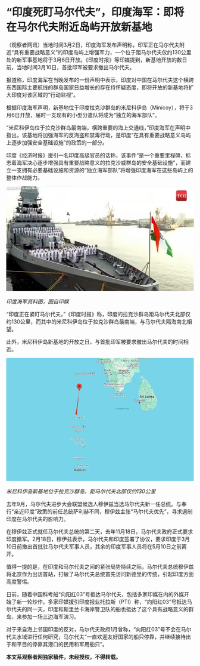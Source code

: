# “印度死盯马尔代夫”，印度海军：即将在马尔代夫附近岛屿开放新基地

（观察者网讯）当地时间3月2日，印度海军发布声明称，印军正在马尔代夫附近“具有重要战略意义”的印度岛屿上增强军力，一个位于距马尔代夫仅约130公里处的新军事基地将于3月6日开放。《印度时报》等印媒提到，新基地开放的数日前，当地时间3月10日，首批印军被要求撤出马尔代夫。

报道称，印度海军在当晚发布的一份声明中表示，印度对中国在马尔代夫这个横跨东西国际主要航线的群岛国家日益增长的存在持怀疑态度，即将开放的新基地将扩大印度对该区域的“行动监视”。

根据印度海军声明，新基地位于印度拉克沙群岛的米尼科伊岛（Minicoy），将于3月6日开放，届时一支现有的小型分遣队将成为“独立的海军部队”。

“米尼科伊岛位于拉克沙群岛最南端，横跨重要的海上交通线，”印度海军在声明中指出，该基地将加强海军的反海盗和禁毒行动，是印度“在具有重要战略意义岛屿上逐步加强安全基础设施”的政策的一部分。

印度《经济时报》援引一名印度高级官员的话称，该事件“是一个重要里程碑，标志着海军决心逐步增强具有重要战略意义的拉克沙威群岛的安全基础设施”，而建立一支拥有必要基础设施和资源的“独立海军部队”将增强印度海军在这些岛屿上的整体作战能力。

![75b06c170ee57e4691d9d7aa04bd650e.jpg](https://raw.githubusercontent.com/qqhsx/qqnews_image/main/2024/03/03/“印度死盯马尔代夫”，印度海军：即将在马尔代夫附近岛屿开放新基地/75b06c170ee57e4691d9d7aa04bd650e.jpg)

_印度海军资料图，图自印媒_

“印度正在紧盯马尔代夫，”《印度时报》称，印度的拉克沙群岛距马尔代夫北部仅约130公里，而其中的米尼科伊岛位于拉克沙群岛最南端，与马尔代夫隔海南北相望。

此外，米尼科伊岛新基地的开放之日，与首批印军被要求撤出马尔代夫的时间相近。

![681d405680e5898b61766a7c9a7bbff7.jpg](https://raw.githubusercontent.com/qqhsx/qqnews_image/main/2024/03/03/“印度死盯马尔代夫”，印度海军：即将在马尔代夫附近岛屿开放新基地/681d405680e5898b61766a7c9a7bbff7.jpg)

 _米尼科伊岛新基地位于拉克沙群岛，距马尔代夫北部仅约130公里_

去年9月，马尔代夫进步大会联盟候选人穆伊兹当选马尔代夫新一任总统。与奉行“亲近印度”政策的前任总统萨利赫不同，穆伊兹主张“马尔代夫优先”，寻求遏制印度在马尔代夫的影响力。

在穆伊兹正式就任马尔代夫总统的第二天，去年11月18日，马尔代夫政府正式要求印度撤军。2月18日，穆伊兹表示，马尔代夫和印度签署了协议，要求印度于3月10日前撤出首批驻马尔代夫军事人员，其余的印度军事人员将在5月10日之前离开。

值得一提的是，在印度和马尔代夫之间的紧张局势持续之际，马尔代夫总统穆伊兹将北京作为出访首站，打破了马尔代夫总统首先访问新德里的传统，引起印度方面高度警惕。

日前，随着中国科考船“向阳红03”号抵达马尔代夫，包括多家印媒在内的外媒开始了新一轮炒作。多家印媒援引印度报业托拉斯（PTI）称，“向阳红03”号抵达马尔代夫的同一天，印度和斯里兰卡海岸警卫队的船也抵达了这个具有战略意义的群岛，来参加一场三边海军演习。

对于来自海上邻国印度的反对，马尔代夫政府1月曾称，“向阳红03”号不会在马尔代夫水域进行任何研究，马尔代夫“一直欢迎友好国家的船只停靠，并继续接待出于和平目的停靠其港口的民用和军用船只”。

**本文系观察者网独家稿件，未经授权，不得转载。**


